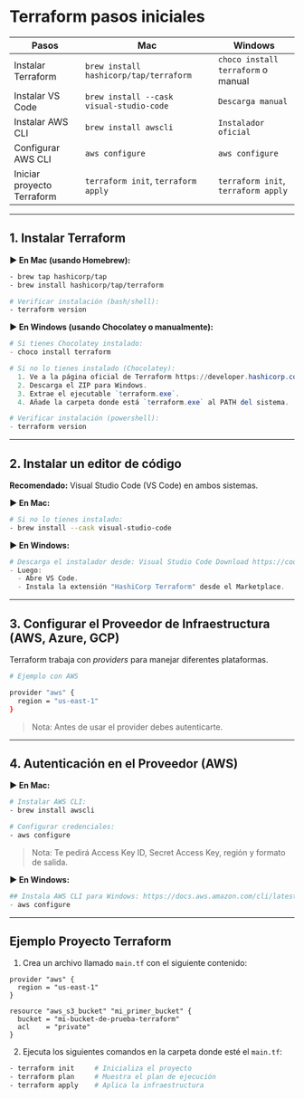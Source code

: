 # Terraform pasos iniciales

| Pasos                      | Mac                                      | Windows                             |
| -------------------------- | ---------------------------------------- | ----------------------------------- |
| Instalar Terraform         | `brew install hashicorp/tap/terraform`   | `choco install terraform` o manual  |
| Instalar VS Code           | `brew install --cask visual-studio-code` | `Descarga manual`                   |
| Instalar AWS CLI           | `brew install awscli`                    | `Instalador oficial`                |
| Configurar AWS CLI         | `aws configure`                          | `aws configure`                     |
| Iniciar proyecto Terraform | `terraform init`, `terraform apply`      | `terraform init`, `terraform apply` |

---

## 1. Instalar Terraform

**▶️ En Mac (usando Homebrew):**

```bash
- brew tap hashicorp/tap
- brew install hashicorp/tap/terraform

# Verificar instalación (bash/shell):
- terraform version
```

**▶️ En Windows (usando Chocolatey o manualmente):**

```powershell
# Si tienes Chocolatey instalado:
- choco install terraform

# Si no lo tienes instalado (Chocolatey):
  1. Ve a la página oficial de Terraform https://developer.hashicorp.com/terraform/downloads
  2. Descarga el ZIP para Windows.
  3. Extrae el ejecutable `terraform.exe`.
  4. Añade la carpeta donde está `terraform.exe` al PATH del sistema.

# Verificar instalación (powershell):
- terraform version
```

---

## 2. Instalar un editor de código

**Recomendado:** Visual Studio Code (VS Code) en ambos sistemas.

**▶️ En Mac:**

```bash
# Si no lo tienes instalado:
- brew install --cask visual-studio-code
```

**▶️ En Windows:**

```powershell
# Descarga el instalador desde: Visual Studio Code Download https://code.visualstudio.com/Download
- Luego:
  - Abre VS Code.
  - Instala la extensión "HashiCorp Terraform" desde el Marketplace.
```

---

## 3. Configurar el Proveedor de Infraestructura (AWS, Azure, GCP)

Terraform trabaja con _providers_ para manejar diferentes plataformas.

```bash
# Ejemplo con AWS

provider "aws" {
  region = "us-east-1"
}
```

> Nota: Antes de usar el provider debes autenticarte.

---

## 4. Autenticación en el Proveedor (AWS)

**▶️ En Mac:**

```bash
# Instalar AWS CLI:
- brew install awscli

# Configurar credenciales:
- aws configure
```

> Nota: Te pedirá Access Key ID, Secret Access Key, región y formato de salida.

**▶️ En Windows:**

```powershell
## Instala AWS CLI para Windows: https://docs.aws.amazon.com/cli/latest/userguide/install-cliv2-windows.html
- aws configure
```

---

## Ejemplo Proyecto Terraform

1. Crea un archivo llamado `main.tf` con el siguiente contenido:

```hcl
provider "aws" {
  region = "us-east-1"
}

resource "aws_s3_bucket" "mi_primer_bucket" {
  bucket = "mi-bucket-de-prueba-terraform"
  acl    = "private"
}
```

2. Ejecuta los siguientes comandos en la carpeta donde esté el `main.tf`:

```bash
- terraform init     # Inicializa el proyecto
- terraform plan     # Muestra el plan de ejecución
- terraform apply    # Aplica la infraestructura
```
